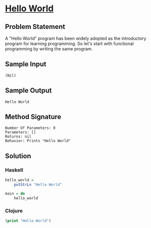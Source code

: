 # [Hello World](https://www.hackerrank.com/challenges/fp-hello-world)

## Problem Statement

A "Hello World" program has been widely adopted as the introductory program for learning programming. So let's start with functional programming by writing the same program.

## Sample Input
```
(Nil)
```

## Sample Output
```
Hello World
```

## Method Signature
```
Number Of Parameters: 0
Parameters: []
Returns: nil
Behavior: Prints "Hello World"
```

## Solution

### Haskell
```haskell
hello_world =
    putStrLn "Hello World"

main = do
    hello_world
```

### Clojure
```clojure
(print "Hello World")
```
